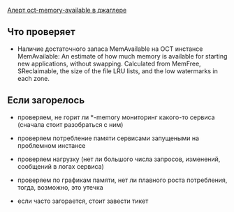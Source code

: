 [Алерт oct-memory-available в джаглере](https://juggler.yandex-team.ru/aggregate_checks/?query=service%3Doct-memory-available)

## Что проверяет

- Наличие достаточного запаса MemAvailable на OCT инстансе
  MemAvailable: An estimate of how much memory is available for starting new applications, without swapping.
  Calculated from MemFree, SReclaimable, the size of the file LRU lists, and the low watermarks in each zone.

## Если загорелось

- проверяем, не горит ли *-memory мониторинг какого-то сервиса (сначала стоит разобраться с ним)

- проверяем потребление памяти сервисами запущеными на проблемном инстансе

- проверяем нагрузку (нет ли большого числа запросов, изменений, сообщений в логах сервиса)

- проверяем по графикам памяти, нет ли плавного роста потребления, тогда, возможно, это утечка

- если часто загорается, стоит завести тикет